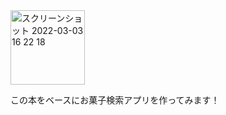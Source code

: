 <img width="119" alt="スクリーンショット 2022-03-03 16 22 18" src="https://user-images.githubusercontent.com/94818124/156518466-a4de5c6a-53e1-4943-bb99-01ee646dce86.png">

この本をベースにお菓子検索アプリを作ってみます！

